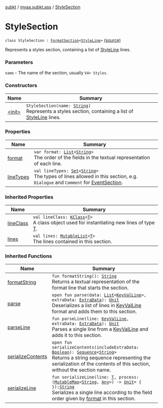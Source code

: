 [subkt](../../index.md) / [myaa.subkt.ass](../index.md) / [StyleSection](./index.md)

# StyleSection

`class StyleSection : `[`FormatSection`](../-format-section/index.md)`<`[`StyleLine`](../-style-line/index.md)`>` [(source)](https://github.com/Myaamori/SubKt/blob/0.1.12/src/main/kotlin/myaa/subkt/ass/parser.kt#L1155)

Represents a styles section, containing a list of [StyleLine](../-style-line/index.md) lines.

### Parameters

`name` - The name of the section, usually `V4+ Styles`.

### Constructors

| Name | Summary |
|---|---|
| [&lt;init&gt;](-init-.md) | `StyleSection(name: `[`String`](https://kotlinlang.org/api/latest/jvm/stdlib/kotlin/-string/index.html)`)`<br>Represents a styles section, containing a list of [StyleLine](../-style-line/index.md) lines. |

### Properties

| Name | Summary |
|---|---|
| [format](format.md) | `var format: `[`List`](https://kotlinlang.org/api/latest/jvm/stdlib/kotlin.collections/-list/index.html)`<`[`String`](https://kotlinlang.org/api/latest/jvm/stdlib/kotlin/-string/index.html)`>`<br>The order of the fields in the textual representation of each line. |
| [lineTypes](line-types.md) | `val lineTypes: `[`Set`](https://kotlinlang.org/api/latest/jvm/stdlib/kotlin.collections/-set/index.html)`<`[`String`](https://kotlinlang.org/api/latest/jvm/stdlib/kotlin/-string/index.html)`>`<br>The types of lines allowed in this section, e.g. `Dialogue` and `Comment` for [EventSection](../-event-section/index.md). |

### Inherited Properties

| Name | Summary |
|---|---|
| [lineClass](../-format-section/line-class.md) | `val lineClass: `[`KClass`](https://kotlinlang.org/api/latest/jvm/stdlib/kotlin.reflect/-k-class/index.html)`<`[`T`](../-format-section/index.md#T)`>`<br>A class object used for instantiating new lines of type [T](../-format-section/index.md#T). |
| [lines](../-format-section/lines.md) | `val lines: `[`MutableList`](https://kotlinlang.org/api/latest/jvm/stdlib/kotlin.collections/-mutable-list/index.html)`<`[`T`](../-format-section/index.md#T)`>`<br>The lines contained in this section. |

### Inherited Functions

| Name | Summary |
|---|---|
| [formatString](../-format-section/format-string.md) | `fun formatString(): `[`String`](https://kotlinlang.org/api/latest/jvm/stdlib/kotlin/-string/index.html)<br>Returns a textual representation of the format line that starts the section. |
| [parse](../-format-section/parse.md) | `open fun parse(data: `[`List`](https://kotlinlang.org/api/latest/jvm/stdlib/kotlin.collections/-list/index.html)`<`[`KeyValLine`](../-key-val-line/index.md)`>, extraData: `[`ExtraData`](../-extra-data.md)`): `[`Unit`](https://kotlinlang.org/api/latest/jvm/stdlib/kotlin/-unit/index.html)<br>Deserializes a list of lines in [KeyValLine](../-key-val-line/index.md) format and adds them to this section. |
| [parseLine](../-format-section/parse-line.md) | `fun parseLine(line: `[`KeyValLine`](../-key-val-line/index.md)`, extraData: `[`ExtraData`](../-extra-data.md)`): `[`Unit`](https://kotlinlang.org/api/latest/jvm/stdlib/kotlin/-unit/index.html)<br>Parses a single line from a [KeyValLine](../-key-val-line/index.md) and adds it to this section. |
| [serializeContents](../-format-section/serialize-contents.md) | `open fun serializeContents(includeExtraData: `[`Boolean`](https://kotlinlang.org/api/latest/jvm/stdlib/kotlin/-boolean/index.html)`): `[`Sequence`](https://kotlinlang.org/api/latest/jvm/stdlib/kotlin.sequences/-sequence/index.html)`<`[`String`](https://kotlinlang.org/api/latest/jvm/stdlib/kotlin/-string/index.html)`>`<br>Returns a string sequence representing the serialization of the contents of this section, without the section name. |
| [serializeLine](../-format-section/serialize-line.md) | `fun serializeLine(line: `[`T`](../-format-section/index.md#T)`, process: (`[`MutableMap`](https://kotlinlang.org/api/latest/jvm/stdlib/kotlin.collections/-mutable-map/index.html)`<`[`String`](https://kotlinlang.org/api/latest/jvm/stdlib/kotlin/-string/index.html)`, `[`Any`](https://kotlinlang.org/api/latest/jvm/stdlib/kotlin/-any/index.html)`>) -> `[`Unit`](https://kotlinlang.org/api/latest/jvm/stdlib/kotlin/-unit/index.html)` = { }): `[`String`](https://kotlinlang.org/api/latest/jvm/stdlib/kotlin/-string/index.html)<br>Serializes a single line according to the field order given by [format](https://kotlinlang.org/api/latest/jvm/stdlib/kotlin.text/format.html) in this section. |
